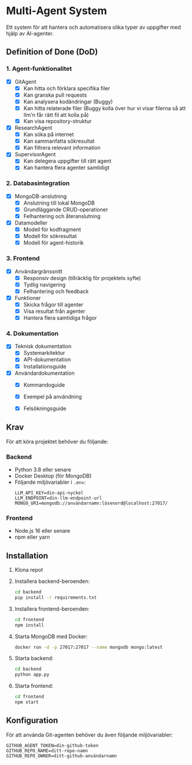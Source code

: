 # Multi-Agent System

Ett system för att hantera och automatisera olika typer av uppgifter med hjälp av AI-agenter.

## Definition of Done (DoD)

### 1. Agent-funktionalitet
- [x] GitAgent
  - [x] Kan hitta och förklara specifika filer
  - [x] Kan granska pull requests
  - [x] Kan analysera kodändringar (Buggy)
  - [x] Kan hitta relaterade filer (Buggy kolla över hur vi visar filerna så att llm'n får rätt fil att kolla på)
  - [x] Kan visa repository-struktur

- [x] ResearchAgent
  - [x] Kan söka på internet
  - [x] Kan sammanfatta sökresultat
  - [x] Kan filtrera relevant information

- [x] SupervisorAgent
  - [x] Kan delegera uppgifter till rätt agent
  - [x] Kan hantera flera agenter samtidigt

### 2. Databasintegration
- [x] MongoDB-anslutning
  - [x] Anslutning till lokal MongoDB
  - [x] Grundläggande CRUD-operationer
  - [x] Felhantering och återanslutning

- [x] Datamodeller
  - [x] Modell för kodfragment
  - [x] Modell för sökresultat
  - [x] Modell för agent-historik

### 3. Frontend
- [x] Användargränssnitt
  - [x] Responsiv design (tillräcklig för projektets syfte)
  - [x] Tydlig navigering
  - [x] Felhantering och feedback

- [x] Funktioner
  - [x] Skicka frågor till agenter
  - [x] Visa resultat från agenter
  - [x] Hantera flera samtidiga frågor

### 4. Dokumentation
- [x] Teknisk dokumentation
  - [x] Systemarkitektur
  - [x] API-dokumentation
  - [x] Installationsguide

- [x] Användardokumentation
  - [x] Kommandoguide
  - [x] Exempel på användning
  - [x] Felsökningsguide


## Krav

För att köra projektet behöver du följande:

### Backend
- Python 3.8 eller senare
- Docker Desktop (för MongoDB)
- Följande miljövariabler i `.env`:
  ```
  LLM_API_KEY=din-api-nyckel
  LLM_ENDPOINT=din-llm-endpoint-url
  MONGO_URI=mongodb://användarnamn:lösenord@localhost:27017/
  ```

### Frontend
- Node.js 16 eller senare
- npm eller yarn

## Installation

1. Klona repot
2. Installera backend-beroenden:
   ```bash
   cd backend
   pip install -r requirements.txt
   ```

3. Installera frontend-beroenden:
   ```bash
   cd frontend
   npm install
   ```

4. Starta MongoDB med Docker:
   ```bash
   docker run -d -p 27017:27017 --name mongodb mongo:latest
   ```

5. Starta backend:
   ```bash
   cd backend
   python app.py
   ```

6. Starta frontend:
   ```bash
   cd frontend
   npm start
   ```

## Konfiguration

För att använda Git-agenten behöver du även följande miljövariabler:
```
GITHUB_AGENT_TOKEN=din-github-token
GITHUB_REPO_NAME=ditt-repo-namn
GITHUB_REPO_OWNER=ditt-github-användarnamn
```

